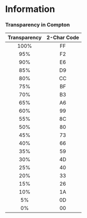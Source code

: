# Information

### Transparency in Compton

| Transparency | 2-Char Code |
|:------------:|:-----------:|
| 100%         | FF          |
| 95%          | F2          |
| 90%          | E6          |
| 85%          | D9          |
| 80%          | CC          |
| 75%          | BF          |
| 70%          | B3          |
| 65%          | A6          |
| 60%          | 99          |
| 55%          | 8C          |
| 50%          | 80          |
| 45%          | 73          |
| 40%          | 66          |
| 35%          | 59          |
| 30%          | 4D          |
| 25%          | 40          |
| 20%          | 33          |
| 15%          | 26          |
| 10%          | 1A          |
| 5%           | 0D          |
| 0%           | 00          |

